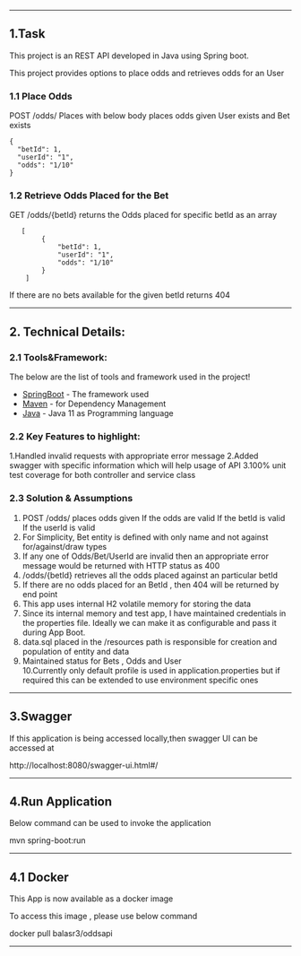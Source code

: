**********************************************************************

## 1.Task

This project is an REST API developed in Java using Spring boot.

This project provides options to place odds and retrieves odds for an User

### 1.1 Place Odds

 POST /odds/ Places with below body places odds given User exists and Bet exists
 
 ```
 {
   "betId": 1,
   "userId": "1",
   "odds": "1/10"
 }
 ```
 
### 1.2 Retrieve Odds Placed for the Bet

 GET /odds/{betId} returns the Odds placed for specific betId as an array
 
 ```
    [
         {
             "betId": 1,
             "userId": "1",
             "odds": "1/10"
         }
     ]
 ```
 
 If there are no bets available for the given betId returns 404
 
**********************************************************************

## 2. Technical Details:

### 2.1 Tools&Framework:

   The below are the list of tools and framework used in the project!

* [SpringBoot](https://spring.io/projects/spring-boot) - The framework used
* [Maven](https://maven.apache.org/) - for Dependency Management
* [Java](https://www.oracle.com/technetwork/java/javase/overview/java8-2100321.html) - Java 11 as Programming language
 
### 2.2 Key Features to highlight:

  1.Handled invalid requests with appropriate error message
  2.Added swagger with specific information which will help usage of API
  3.100% unit test coverage for both controller and service class
  

### 2.3 Solution & Assumptions

  1. POST /odds/ places odds given
     If the odds are valid
     If the betId is valid
     If the userId is valid
  2. For Simplicity, Bet entity is defined with only name and not against for/against/draw types
  3. If any one of Odds/Bet/UserId are invalid then an appropriate error message would be returned with HTTP status as 400
  4. /odds/{betId} retrieves all the odds placed against an particular betId
  5. If there are no odds placed for an BetId , then 404 will be returned by end point
  6. This app uses internal H2 volatile memory for storing the data
  7. Since its internal memory and test app, I have maintained credentials in the properties file. 
     Ideally we can make it as configurable and pass it during App Boot.
  8. data.sql placed in the /resources path is responsible for creation and population of entity and data
  9. Maintained status for Bets , Odds and User   
  10.Currently only default profile is used in application.properties but if required this can be extended to use environment specific ones
  
**********************************************************************
 
## 3.Swagger
 
 If this application is being accessed locally,then swagger UI can be accessed at
 
http://localhost:8080/swagger-ui.html#/ 

**********************************************************************

## 4.Run Application

Below command can be used to invoke the application

mvn spring-boot:run

**********************************************************************

## 4.1 Docker

This App is now available as a docker image

To access this image , please use below command

docker pull balasr3/oddsapi

**********************************************************************
